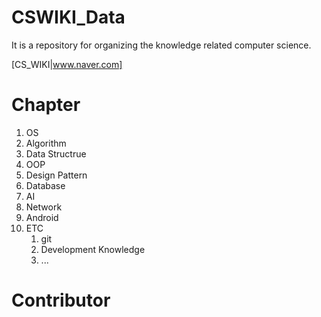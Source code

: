# CSWIKI_Data
It is a repository for organizing the knowledge related computer science.

[CS_WIKI|www.naver.com]

# Chapter
1. OS
2. Algorithm
3. Data Structrue
4. OOP
5. Design Pattern
6. Database
7. AI
8. Network
9. Android
10. ETC
    1. git
    2. Development Knowledge
    3. ...


# Contributor
